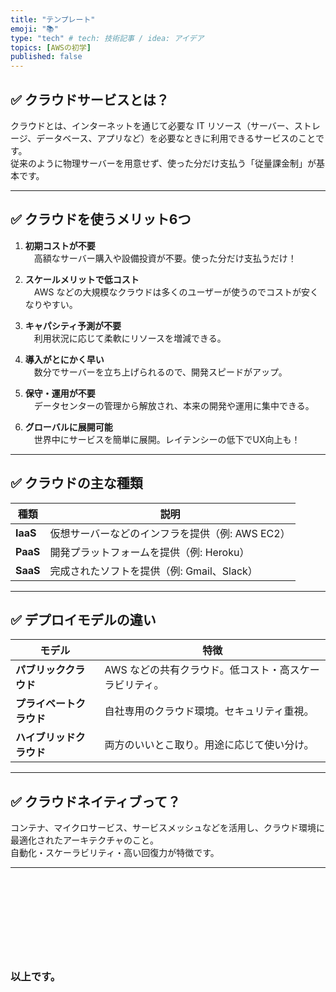 ```yaml
---
title: "テンプレート"
emoji: "📚"
type: "tech" # tech: 技術記事 / idea: アイデア
topics: [AWSの初学]
published: false
---
```


## ✅ クラウドサービスとは？

クラウドとは、インターネットを通じて必要な IT リソース（サーバー、ストレージ、データベース、アプリなど）を必要なときに利用できるサービスのことです。  
従来のように物理サーバーを用意せず、使った分だけ支払う「従量課金制」が基本です。

---

## ✅ クラウドを使うメリット6つ

1. **初期コストが不要**  
　高額なサーバー購入や設備投資が不要。使った分だけ支払うだけ！

2. **スケールメリットで低コスト**  
　AWS などの大規模なクラウドは多くのユーザーが使うのでコストが安くなりやすい。

3. **キャパシティ予測が不要**  
　利用状況に応じて柔軟にリソースを増減できる。

4. **導入がとにかく早い**  
　数分でサーバーを立ち上げられるので、開発スピードがアップ。

5. **保守・運用が不要**  
　データセンターの管理から解放され、本来の開発や運用に集中できる。

6. **グローバルに展開可能**  
　世界中にサービスを簡単に展開。レイテンシーの低下でUX向上も！

---

## ✅ クラウドの主な種類

| 種類 | 説明 |
|------|------|
| **IaaS** | 仮想サーバーなどのインフラを提供（例: AWS EC2） |
| **PaaS** | 開発プラットフォームを提供（例: Heroku） |
| **SaaS** | 完成されたソフトを提供（例: Gmail、Slack） |

---

## ✅ デプロイモデルの違い

| モデル | 特徴 |
|--------|------|
| **パブリッククラウド** | AWS などの共有クラウド。低コスト・高スケーラビリティ。 |
| **プライベートクラウド** | 自社専用のクラウド環境。セキュリティ重視。 |
| **ハイブリッドクラウド** | 両方のいいとこ取り。用途に応じて使い分け。 |

---

## ✅ クラウドネイティブって？

コンテナ、マイクロサービス、サービスメッシュなどを活用し、クラウド環境に最適化されたアーキテクチャのこと。  
自動化・スケーラビリティ・高い回復力が特徴です。

---


<br>
<br>
<br>

# 



<br>
<br>


### 以上です。

<br>
<br>
<br>